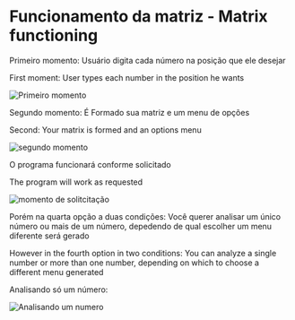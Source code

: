 # Funcionamento da matriz - Matrix functioning

Primeiro momento: Usuário digita cada número na posição que ele desejar

First moment: User types each number in the position he wants

![Primeiro momento](https://user-images.githubusercontent.com/68394225/99865221-fd498d00-2b86-11eb-9ce4-13a52c966896.png)

Segundo momento: É Formado sua matriz e um menu de opções

Second: Your matrix is formed and an options menu

![segundo momento](https://user-images.githubusercontent.com/68394225/99865321-9d071b00-2b87-11eb-9816-7ee4e333ea9c.png)

O programa funcionará conforme solicitado

The program will work as requested

![momento de solitcitação](https://user-images.githubusercontent.com/68394225/99865437-64b40c80-2b88-11eb-8e61-e0ff287fb25d.png)

Porém na quarta opção a duas condições: Você querer analisar um único número ou mais de um número, depedendo de qual escolher um menu diferente será gerado

However in the fourth option in two conditions: You can analyze a single number or more than one number, depending on which to choose a different menu generated

Analisando só um número:

![Analisando um numero](https://user-images.githubusercontent.com/68394225/99865512-02a7d700-2b89-11eb-8373-a2bd6202e0f7.png)

